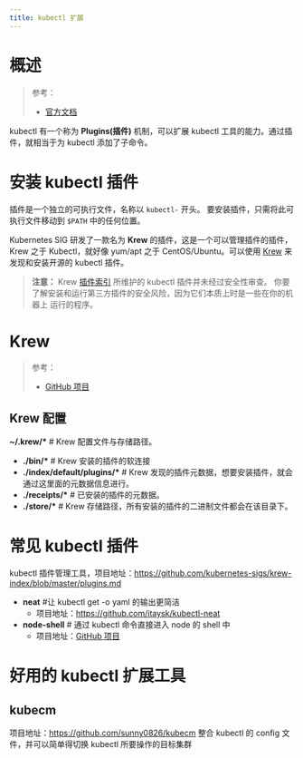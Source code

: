 ```yaml
---
title: kubectl 扩展
---
```


# 概述

> 参考：
> - [官方文档](https://kubernetes.io/docs/tasks/extend-kubectl/kubectl-plugins/)

kubectl 有一个称为 **Plugins(插件)** 机制，可以扩展 kubectl 工具的能力。通过插件，就相当于为 kubectl 添加了子命令。

# 安装 kubectl 插件

插件是一个独立的可执行文件，名称以 `kubectl-` 开头。 要安装插件，只需将此可执行文件移动到 `$PATH` 中的任何位置。

Kubernetes SIG 研发了一款名为 **Krew** 的插件，这是一个可以管理插件的插件，Krew 之于 Kubectl，就好像 yum/apt 之于 CentOS/Ubuntu。可以使用 [Krew](https://krew.dev/) 来发现和安装开源的 kubectl 插件。

> **注意：** Krew [插件索引](https://krew.sigs.k8s.io/plugins/) 所维护的 kubectl 插件并未经过安全性审查。 你要了解安装和运行第三方插件的安全风险，因为它们本质上时是一些在你的机器上 运行的程序。

# Krew

> 参考：
> - [GitHub 项目](https://github.com/kubernetes-sigs/krew/)

## Krew 配置

**~/.krew/\*** # Krew 配置文件与存储路径。

- **./bin/\*** # Krew 安装的插件的软连接
- **./index/default/plugins/\*** # Krew 发现的插件元数据，想要安装插件，就会通过这里面的元数据信息进行。
- **./receipts/\*** # 已安装的插件的元数据。
- **./store/\*** # Krew 存储路径，所有安装的插件的二进制文件都会在该目录下。

# 常见 kubectl 插件

kubectl 插件管理工具，项目地址：<https://github.com/kubernetes-sigs/krew-index/blob/master/plugins.md>

- **neat** #让 kubectl get -o yaml 的输出更简洁
  - 项目地址：<https://github.com/itaysk/kubectl-neat>
- **node-shell** # 通过 kubectl 命令直接进入 node 的 shell 中
  - 项目地址：[GitHub 项目](https://github.com/kvaps/kubectl-node-shell)

# 好用的 kubectl 扩展工具

## kubecm

项目地址：<https://github.com/sunny0826/kubecm>
整合 kubectl 的 config 文件，并可以简单得切换 kubectl 所要操作的目标集群
